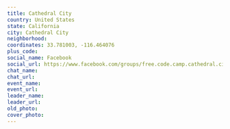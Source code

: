 ```yaml
---
title: Cathedral City
country: United States
state: California
city: Cathedral City
neighborhood: 
coordinates: 33.781003, -116.464076
plus_code:
social_name: Facebook
social_url: https://www.facebook.com/groups/free.code.camp.cathedral.city
chat_name:
chat_url:
event_name:
event_url:
leader_name:
leader_url:
old_photo: 
cover_photo:
---
```

